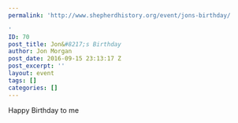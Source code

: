 ```yaml
---
permalink: 'http://www.shepherdhistory.org/event/jons-birthday/

'
ID: 70
post_title: Jon&#8217;s Birthday
author: Jon Morgan
post_date: 2016-09-15 23:13:17 Z
post_excerpt: ''
layout: event
tags: []
categories: []
---
```


Happy Birthday to me